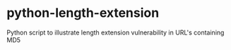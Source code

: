 # python-length-extension
Python script to illustrate length extension vulnerability in URL's containing MD5
